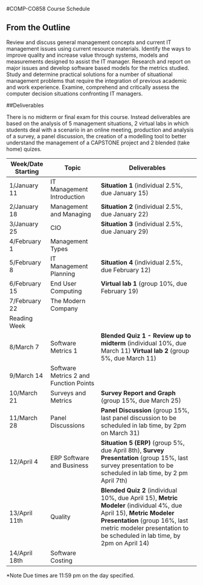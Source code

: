 #COMP-CO858 Course Schedule

## From the Outline

Review and discuss general management concepts and current IT management issues using current resource materials. Identify the ways to improve quality and increase value through systems, models and measurements designed to assist the IT manager. Research and report on major issues and develop software based models for the metrics studied. Study and determine practical solutions for a number of situational management problems that require the integration of previous academic and work experience. Examine, comprehend and critically assess the computer decision situations confronting IT managers.

##Deliverables

There is no midterm or final exam for this course. Instead deliverables are based on the analysis of 5 management situations, 2 virtual labs in which students deal with a scenario in an online meeting, production and analysis of a survey, a panel discussion, the creation of a modelling tool to better understand the management of a CAPSTONE project and 2 blended (take home) quizes.

|Week/Date Starting|Topic|Deliverables|
|----|---|---
|1/January 11|IT Management Introduction|**Situation 1** (individual 2.5%, due January 15)|
|2/January 18|Management and Managing|**Situation 2** (individual 2.5%, due January 22)|
|3/January 25|CIO|**Situation 3** (individual 2.5%, due January 29)|
|4/February 1|Management Types||
|5/February 8|IT Management Planning|**Situation 4** (individual 2.5%, due February 12)|
|6/February 15|End User Computing|**Virtual lab 1** (group 10%, due February 19)|
|7/February 22|The Modern Company||
|Reading Week|||
|8/March 7|Software Metrics 1|**Blended Quiz 1 - Review up to midterm** (individual 10%, due March 11) **Virtual lab 2** (group 5%, due March 11)|
|9/March 14|Software Metrics 2 and Function Points||
|10/March 21|Surveys and Metrics|**Survey Report and Graph** (group 15%, due March 25)|
|11/March 28|Panel Discussions|**Panel Discussion** (group 15%, last panel discussion to be scheduled in lab time, by 2pm on March 31)|
|12/April 4|ERP Software and Business|**Situation 5 (ERP)** (group 5%, due April 8th), **Survey Presentation** (group 15%, last survey presentation to be scheduled in lab time, by  2 pm April 7th)|
|13/April 11th|Quality|**Blended Quiz 2** (individual 10%, due April 15), **Metric Modeler** (individual 4%, due April 15), **Metric Modeler Presentation** (group 16%, last metric modeler presentation to be scheduled in lab time, by 2pm on April 14)|
|14/April 18th|Software Costing||

*Note Due times are 11:59 pm on the day specified.
